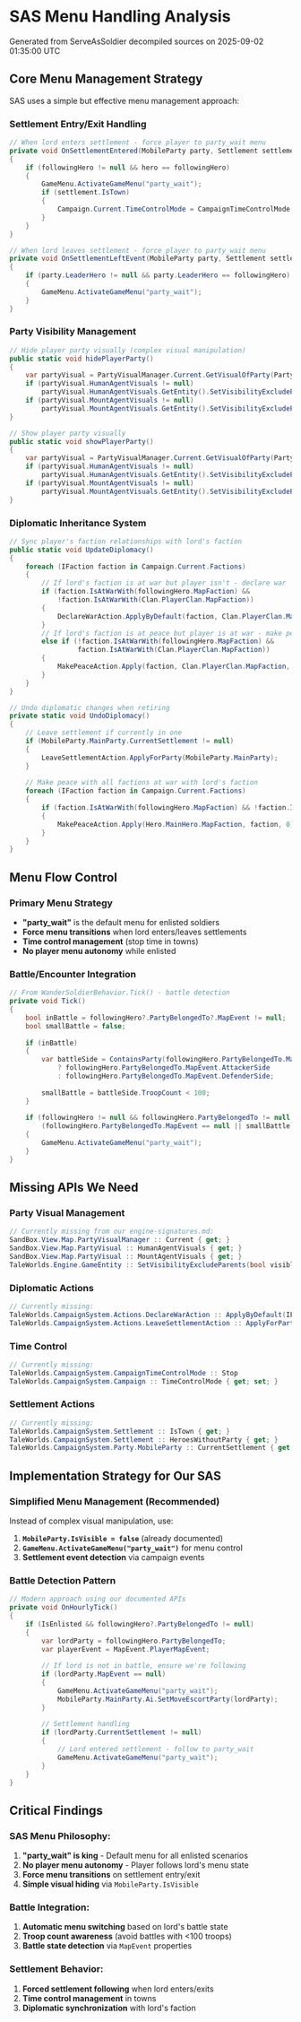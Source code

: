 # SAS Menu Handling Analysis

Generated from ServeAsSoldier decompiled sources on 2025-09-02 01:35:00 UTC

## Core Menu Management Strategy

SAS uses a simple but effective menu management approach:

### **Settlement Entry/Exit Handling**
```csharp
// When lord enters settlement - force player to party_wait menu
private void OnSettlementEntered(MobileParty party, Settlement settlement, Hero hero)
{
    if (followingHero != null && hero == followingHero)
    {
        GameMenu.ActivateGameMenu("party_wait");
        if (settlement.IsTown)
        {
            Campaign.Current.TimeControlMode = CampaignTimeControlMode.Stop;
        }
    }
}

// When lord leaves settlement - force player to party_wait menu  
private void OnSettlementLeftEvent(MobileParty party, Settlement settlement)
{
    if (party.LeaderHero != null && party.LeaderHero == followingHero)
    {
        GameMenu.ActivateGameMenu("party_wait");
    }
}
```

### **Party Visibility Management**
```csharp
// Hide player party visually (complex visual manipulation)
public static void hidePlayerParty()
{
    var partyVisual = PartyVisualManager.Current.GetVisualOfParty(PartyBase.MainParty);
    if (partyVisual.HumanAgentVisuals != null)
        partyVisual.HumanAgentVisuals.GetEntity().SetVisibilityExcludeParents(false);
    if (partyVisual.MountAgentVisuals != null)
        partyVisual.MountAgentVisuals.GetEntity().SetVisibilityExcludeParents(false);
}

// Show player party visually
public static void showPlayerParty()
{
    var partyVisual = PartyVisualManager.Current.GetVisualOfParty(PartyBase.MainParty);
    if (partyVisual.HumanAgentVisuals != null)
        partyVisual.HumanAgentVisuals.GetEntity().SetVisibilityExcludeParents(true);
    if (partyVisual.MountAgentVisuals != null)
        partyVisual.MountAgentVisuals.GetEntity().SetVisibilityExcludeParents(true);
}
```

### **Diplomatic Inheritance System**
```csharp
// Sync player's faction relationships with lord's faction
public static void UpdateDiplomacy()
{
    foreach (IFaction faction in Campaign.Current.Factions)
    {
        // If lord's faction is at war but player isn't - declare war
        if (faction.IsAtWarWith(followingHero.MapFaction) && 
            !faction.IsAtWarWith(Clan.PlayerClan.MapFaction))
        {
            DeclareWarAction.ApplyByDefault(faction, Clan.PlayerClan.MapFaction);
        }
        // If lord's faction is at peace but player is at war - make peace
        else if (!faction.IsAtWarWith(followingHero.MapFaction) && 
                 faction.IsAtWarWith(Clan.PlayerClan.MapFaction))
        {
            MakePeaceAction.Apply(faction, Clan.PlayerClan.MapFaction, 0);
        }
    }
}

// Undo diplomatic changes when retiring
private static void UndoDiplomacy()
{
    // Leave settlement if currently in one
    if (MobileParty.MainParty.CurrentSettlement != null)
    {
        LeaveSettlementAction.ApplyForParty(MobileParty.MainParty);
    }
    
    // Make peace with all factions at war with lord's faction
    foreach (IFaction faction in Campaign.Current.Factions)
    {
        if (faction.IsAtWarWith(followingHero.MapFaction) && !faction.IsBanditFaction)
        {
            MakePeaceAction.Apply(Hero.MainHero.MapFaction, faction, 0);
        }
    }
}
```

## Menu Flow Control

### **Primary Menu Strategy**
- **"party_wait"** is the default menu for enlisted soldiers
- **Force menu transitions** when lord enters/leaves settlements
- **Time control management** (stop time in towns)
- **No player menu autonomy** while enlisted

### **Battle/Encounter Integration**
```csharp
// From WanderSoldierBehavior.Tick() - battle detection
private void Tick()
{
    bool inBattle = followingHero?.PartyBelongedTo?.MapEvent != null;
    bool smallBattle = false;
    
    if (inBattle)
    {
        var battleSide = ContainsParty(followingHero.PartyBelongedTo.MapEvent.PartiesOnSide(BattleSideEnum.Attacker), followingHero.PartyBelongedTo)
            ? followingHero.PartyBelongedTo.MapEvent.AttackerSide
            : followingHero.PartyBelongedTo.MapEvent.DefenderSide;
            
        smallBattle = battleSide.TroopCount < 100;
    }
    
    if (followingHero != null && followingHero.PartyBelongedTo != null && 
        (followingHero.PartyBelongedTo.MapEvent == null || smallBattle))
    {
        GameMenu.ActivateGameMenu("party_wait");
    }
}
```

## Missing APIs We Need

### **Party Visual Management**
```csharp
// Currently missing from our engine-signatures.md:
SandBox.View.Map.PartyVisualManager :: Current { get; }
SandBox.View.Map.PartyVisual :: HumanAgentVisuals { get; }
SandBox.View.Map.PartyVisual :: MountAgentVisuals { get; }
TaleWorlds.Engine.GameEntity :: SetVisibilityExcludeParents(bool visible)
```

### **Diplomatic Actions**
```csharp
// Currently missing:
TaleWorlds.CampaignSystem.Actions.DeclareWarAction :: ApplyByDefault(IFaction faction1, IFaction faction2)
TaleWorlds.CampaignSystem.Actions.LeaveSettlementAction :: ApplyForParty(MobileParty party)
```

### **Time Control**
```csharp
// Currently missing:
TaleWorlds.CampaignSystem.CampaignTimeControlMode :: Stop
TaleWorlds.CampaignSystem.Campaign :: TimeControlMode { get; set; }
```

### **Settlement Actions**
```csharp
// Currently missing:
TaleWorlds.CampaignSystem.Settlement :: IsTown { get; }
TaleWorlds.CampaignSystem.Settlement :: HeroesWithoutParty { get; }
TaleWorlds.CampaignSystem.Party.MobileParty :: CurrentSettlement { get; }
```

## Implementation Strategy for Our SAS

### **Simplified Menu Management (Recommended)**
Instead of complex visual manipulation, use:
1. **`MobileParty.IsVisible = false`** (already documented)
2. **`GameMenu.ActivateGameMenu("party_wait")`** for menu control
3. **Settlement event detection** via campaign events

### **Battle Detection Pattern**
```csharp
// Modern approach using our documented APIs
private void OnHourlyTick()
{
    if (IsEnlisted && followingHero?.PartyBelongedTo != null)
    {
        var lordParty = followingHero.PartyBelongedTo;
        var playerEvent = MapEvent.PlayerMapEvent;
        
        // If lord is not in battle, ensure we're following
        if (lordParty.MapEvent == null)
        {
            GameMenu.ActivateGameMenu("party_wait");
            MobileParty.MainParty.Ai.SetMoveEscortParty(lordParty);
        }
        
        // Settlement handling
        if (lordParty.CurrentSettlement != null)
        {
            // Lord entered settlement - follow to party_wait
            GameMenu.ActivateGameMenu("party_wait");
        }
    }
}
```

## Critical Findings

### **SAS Menu Philosophy**:
1. **"party_wait" is king** - Default menu for all enlisted scenarios
2. **No player menu autonomy** - Player follows lord's menu state
3. **Force menu transitions** on settlement entry/exit
4. **Simple visual hiding** via `MobileParty.IsVisible`

### **Battle Integration**:
1. **Automatic menu switching** based on lord's battle state
2. **Troop count awareness** (avoid battles with <100 troops)
3. **Battle state detection** via `MapEvent` properties

### **Settlement Behavior**:
1. **Forced settlement following** when lord enters/exits
2. **Time control management** in towns
3. **Diplomatic synchronization** with lord's faction
